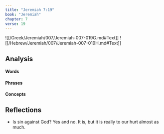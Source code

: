 ```yaml
---
title: "Jeremiah 7:19"
book: "Jeremiah"
chapter: 7
verse: 19
---
```

![[/Greek/Jeremiah/007/Jeremiah-007-019G.md#Text]]
![[/Hebrew/Jeremiah/007/Jeremiah-007-019H.md#Text]]

## Analysis

#### Words

#### Phrases

#### Concepts

## Reflections

* Is sin against God?  Yes and no.  It is, but it is really to our hurt almost as much.
